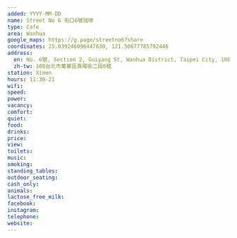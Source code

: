 ```yaml
---
added: YYYY-MM-DD
name: Street No 6 街口6號珈啡
type: Cafe
area: Wanhua
google_maps: https://g.page/streetno6?share
coordinates: 25.039246096447638, 121.50677785792446
address:
  en: No. 6號, Section 2, Guiyang St, Wanhua District, Taipei City, 108
  zh-tw: 108台北市萬華區貴陽街二段6號
station: Ximen
hours: 11:30-21
wifi: 
speed: 
power: 
vacancy: 
comfort: 
quiet: 
food: 
drinks: 
price: 
view: 
toilets: 
music: 
smoking: 
standing_tables: 
outdoor_seating: 
cash_only: 
animals: 
lactose_free_milk: 
facebook: 
instagram: 
telephone: 
website: 
---
```

